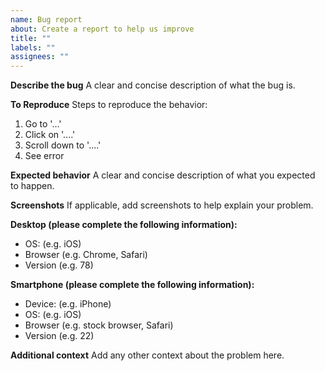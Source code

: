 ```yaml
---
name: Bug report
about: Create a report to help us improve
title: ""
labels: ""
assignees: ""
---
```


**Describe the bug**
A clear and concise description of what the bug is.

**To Reproduce**
Steps to reproduce the behavior:

1. Go to '...'
2. Click on '....'
3. Scroll down to '....'
4. See error

**Expected behavior**
A clear and concise description of what you expected to happen.

**Screenshots**
If applicable, add screenshots to help explain your problem.

**Desktop (please complete the following information):**

- OS: (e.g. iOS)
- Browser (e.g. Chrome, Safari)
- Version (e.g. 78)

**Smartphone (please complete the following information):**

- Device: (e.g. iPhone)
- OS: (e.g. iOS)
- Browser (e.g. stock browser, Safari)
- Version (e.g. 22)

**Additional context**
Add any other context about the problem here.
